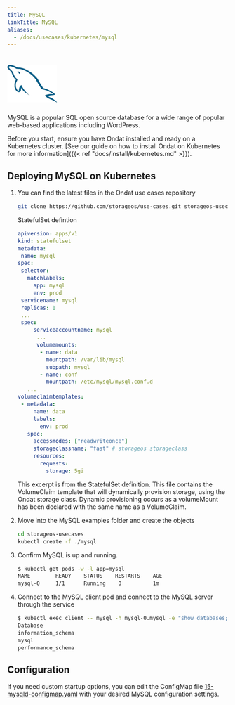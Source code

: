 ```yaml
---
title: MySQL
linkTitle: MySQL
aliases:
  - /docs/usecases/kubernetes/mysql
---
```


# ![image](/images/docs/explore/mysqllogo.png)

MySQL is a popular SQL open source database for a wide range of popular
web-based applications including WordPress.

Before you start, ensure you have Ondat installed and ready on a Kubernetes
cluster. [See our guide on how to install Ondat on Kubernetes for more
information]({{< ref "docs/install/kubernetes.md" >}}).

## Deploying MySQL on Kubernetes

1. You can find the latest files in the Ondat use cases repository
   ```bash
   git clone https://github.com/storageos/use-cases.git storageos-usecases
   ```

   StatefulSet defintion
   ```yaml
   apiversion: apps/v1
   kind: statefulset
   metadata:
    name: mysql
   spec:
    selector:
      matchlabels:
        app: mysql
        env: prod
    servicename: mysql
    replicas: 1
    ...
    spec:
        serviceaccountname: mysql
         ...
         volumemounts:
          - name: data
            mountpath: /var/lib/mysql
            subpath: mysql
          - name: conf
            mountpath: /etc/mysql/mysql.conf.d
      ...
   volumeclaimtemplates:
    - metadata:
        name: data
        labels:
          env: prod
      spec:
        accessmodes: ["readwriteonce"]
        storageclassname: "fast" # storageos storageclass 
        resources:
          requests:
            storage: 5gi
   ```
   This excerpt is from the StatefulSet definition. This file contains the
   VolumeClaim template that will dynamically provision storage, using the
   Ondat storage class. Dynamic provisioning occurs as a volumeMount has
   been declared with the same name as a VolumeClaim.

1. Move into the MySQL examples folder and create the objects

   ```bash
   cd storageos-usecases
   kubectl create -f ./mysql
   ```

1. Confirm MySQL is up and running.

   ```bash
   $ kubectl get pods -w -l app=mysql
   NAME        READY    STATUS    RESTARTS    AGE
   mysql-0     1/1      Running    0          1m
   ```

1. Connect to the MySQL client pod and connect to the MySQL server through the
   service
   ```bash
   $ kubectl exec client -- mysql -h mysql-0.mysql -e "show databases;"
   Database
   information_schema
   mysql
   performance_schema
   ```

## Configuration

If you need custom startup options, you can edit the ConfigMap file
[15-mysqld-configmap.yaml](https://github.com/storageos/use-cases/blob/master/mysql/15-mysqld-configmap.yaml)
with your desired MySQL configuration settings.
